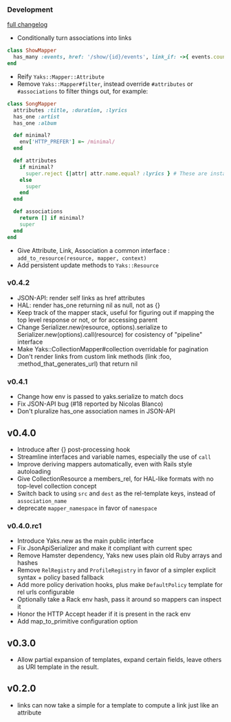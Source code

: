 ### Development
[full changelog](http://github.com/plexus/yaks/compare/v0.4.2...master)

* Conditionally turn associations into links

```ruby
class ShowMapper
  has_many :events, href: '/show/{id}/events', link_if: ->{ events.count > 50 }
end
```

* Reify `Yaks::Mapper::Attribute`
* Remove `Yaks::Mapper#filter`, instead override `#attributes` or `#associations` to filter things out, for example:

```ruby
class SongMapper
  attributes :title, :duration, :lyrics
  has_one :artist
  has_one :album

  def minimal?
    env['HTTP_PREFER'] =~ /minimal/
  end

  def attributes
    if minimal?
      super.reject {|attr| attr.name.equal? :lyrics } # These are instances of Yaks::Mapper::Attribute
    else
      super
    end
  end

  def associations
    return [] if minimal?
    super
  end
end
```

* Give Attribute, Link, Association a common interface : `add_to_resource(resource, mapper, context)`
* Add persistent update methods to `Yaks::Resource`

### v0.4.2

* JSON-API: render self links as href attributes
* HAL: render has_one returning nil as null, not as {}
* Keep track of the mapper stack, useful for figuring out if mapping the top level response or not, or for accessing parent
* Change Serializer.new(resource, options).serialize to Serializer.new(options).call(resource) for cosistency of "pipeline" interface
* Make Yaks::CollectionMapper#collection overridable for pagination
* Don't render links from custom link methods (link :foo, :method_that_generates_url) that return nil

### v0.4.1

* Change how env is passed to yaks.serialize to match docs
* Fix JSON-API bug (#18 reported by Nicolas Blanco)
* Don't pluralize has_one association names in JSON-API

## v0.4.0

* Introduce after {} post-processing hook
* Streamline interfaces and variable names, especially the use of `call`
* Improve deriving mappers automatically, even with Rails style autoloading
* Give CollectionResource a members_rel, for HAL-like formats with no top-level collection concept
* Switch back to using `src` and `dest` as the rel-template keys, instead of `association_name`
* deprecate `mapper_namespace` in favor of `namespace`

### v0.4.0.rc1

* Introduce Yaks.new as the main public interface
* Fix JsonApiSerializer and make it compliant with current spec
* Remove Hamster dependency, Yaks new uses plain old Ruby arrays and hashes
* Remove `RelRegistry` and `ProfileRegistry` in favor of a simpler explicit syntax + policy based fallback
* Add more policy derivation hooks, plus make `DefaultPolicy` template for rel urls configurable
* Optionally take a Rack env hash, pass it around so mappers can inspect it
* Honor the HTTP Accept header if it is present in the rack env
* Add map_to_primitive configuration option

## v0.3.0

* Allow partial expansion of templates, expand certain fields, leave others as URI template in the result.

## v0.2.0

* links can now take a simple for a template to compute a link just like an attribute